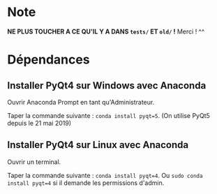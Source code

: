 # Note

**NE PLUS TOUCHER A CE QU'IL Y A DANS `tests/` ET `old/` !** Merci ! ^^

# Dépendances

## Installer PyQt4 sur Windows avec Anaconda

Ouvrir Anaconda Prompt en tant qu'Administrateur.

Taper la commande suivante : `conda install pyqt=5`.
(On utilise PyQt5 depuis le 21 mai 2019)

## Installer PyQt4 sur Linux avec Anaconda

Ouvrir un terminal.

Taper la commande suivante : `conda install pyqt=4`.
Ou `sudo conda install pyqt=4` si il demande les permissions d'admin.

